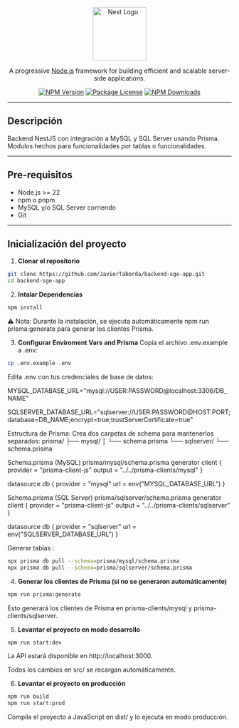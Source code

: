 <p align="center">
  <a href="http://nestjs.com/" target="_blank">
    <img src="https://nestjs.com/img/logo-small.svg" width="120" alt="Nest Logo" />
  </a>
</p>

<p align="center">
A progressive <a href="http://nodejs.org" target="_blank">Node.js</a> framework for building efficient and scalable server-side applications.
</p>

<p align="center">
  <a href="https://www.npmjs.com/~nestjscore" target="_blank"><img src="https://img.shields.io/npm/v/@nestjs/core.svg" alt="NPM Version" /></a>
  <a href="https://www.npmjs.com/~nestjscore" target="_blank"><img src="https://img.shields.io/npm/l/@nestjs/core.svg" alt="Package License" /></a>
  <a href="https://www.npmjs.com/~nestjscore" target="_blank"><img src="https://img.shields.io/npm/dm/@nestjs/common.svg" alt="NPM Downloads" /></a>
</p>

---

## Descripción

Backend NestJS con integración a MySQL y SQL Server usando Prisma.  
Modulos hechos para funcionalidades por tablas o funcionalidades.

---

## Pre-requisitos

- Node.js >= 22
- npm o pnpm
- MySQL y/o SQL Server corriendo
- Git

---

## Inicialización del proyecto

1. **Clonar el repositorio**

```bash
git clone https://github.com/JavierTaborda/backend-sge-app.git
cd backend-sge-app
```

2. **Intalar Dependencias**

```bash
npm install
```

⚠️ Nota: Durante la instalación, se ejecuta automáticamente npm run prisma:generate para generar los clientes Prisma.

3. **Configurar Enviroment Vars and Prisma**
   Copia el archivo .env.example a .env:

```bash
cp .env.example .env
```

Edita .env con tus credenciales de base de datos:

MYSQL_DATABASE_URL="mysql://USER:PASSWORD@localhost:3306/DB_NAME"

SQLSERVER_DATABASE_URL="sqlserver://USER:PASSWORD@HOST:PORT;database=DB_NAME;encrypt=true;trustServerCertificate=true"

Estructura de Prisma:
Crea dos carpetas de schema para mantenerlos separados:
prisma/
├── mysql/
│ └── schema.prisma
└── sqlserver/
└── schema.prisma


Schema.prisma (MySQL)
prisma/mysql/schema.prisma
generator client {
provider = "prisma-client-js"
output = "../../prisma-clients/mysql"
}

datasource db {
provider = "mysql"
url = env("MYSQL_DATABASE_URL")
}


Schema.prisma (SQL Server)
prisma/sqlserver/schema.prisma
generator client {
provider = "prisma-client-js"
output = "../../prisma-clients/sqlserver"
}

datasource db {
provider = "sqlserver"
url = env("SQLSERVER_DATABASE_URL")
}

Generar tablas :

```bash
npx prisma db pull --schema=prisma/mysql/schema.prisma
npx prisma db pull --schema=prisma/sqlserver/schema.prisma
```

4. **Generar los clientes de Prisma (si no se generaron automáticamente)**

```bash
npm run prisma:generate
```

Esto generará los clientes de Prisma en prisma-clients/mysql y prisma-clients/sqlserver.

5. **Levantar el proyecto en modo desarrollo**

```bash
npm run start:dev
```

La API estará disponible en http://localhost:3000.

Todos los cambios en src/ se recargan automáticamente.

6. **Levantar el proyecto en producción**

```bash
npm run build
npm run start:prod
```

Compila el proyecto a JavaScript en dist/ y lo ejecuta en modo producción.

